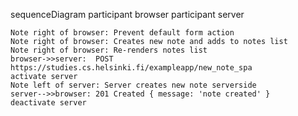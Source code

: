 sequenceDiagram
participant browser
participant server

    Note right of browser: Prevent default form action
    Note right of browser: Creates new note and adds to notes list
    Note right of browser: Re-renders notes list
    browser->>server:  POST https://studies.cs.helsinki.fi/exampleapp/new_note_spa
    activate server
    Note left of server: Server creates new note serverside
    server-->>browser: 201 Created { message: 'note created' }
    deactivate server
